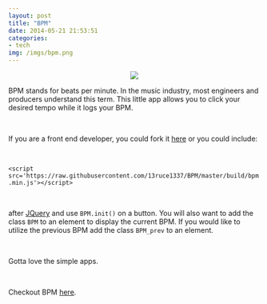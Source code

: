 ```yaml
---
layout: post
title: "BPM"
date: 2014-05-21 21:53:51
categories:
- tech
img: /imgs/bpm.png
---
```


<div style='text-align:center;'>
  <img src='{{site.base}}/imgs/bpm.png'/>
</div>

BPM stands for beats per minute. In the music industry, most engineers and producers understand this term. This little app allows you to click your desired tempo while it logs your BPM.

<br/>

If you are a front end developer, you could fork it [here](https://github.com/13ruce1337/BPM) or you could include:

<br/>

`<script src='https://raw.githubusercontent.com/13ruce1337/BPM/master/build/bpm.min.js'></script>`

<br/>

after [JQuery](http://jquery.com/) and use `BPM.init()` on a button. You will also want to add the class `BPM` to an element to display the current BPM. If you would like to utilize the previous BPM add the class `BPM_prev` to an element.

<br/>

Gotta love the simple apps.

<br/>

Checkout BPM [here]({{site.base}}/bpm).
